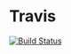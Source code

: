 # Travis 

[![Build Status](https://travis-ci.org/magx2/jSupla.svg?branch=master)](https://travis-ci.org/magx2/jSupla)